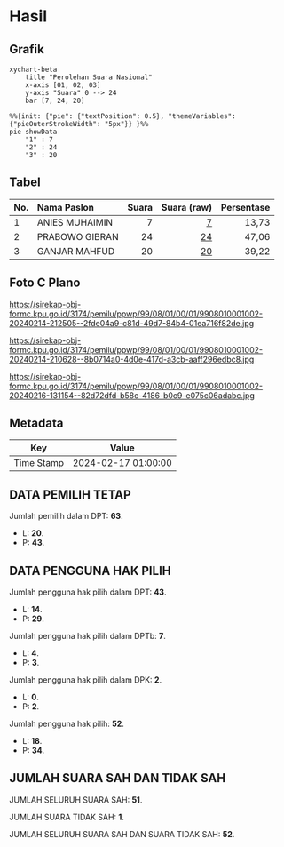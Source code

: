 # Hasil

## Grafik

```mermaid
xychart-beta
    title "Perolehan Suara Nasional"
    x-axis [01, 02, 03]
    y-axis "Suara" 0 --> 24
    bar [7, 24, 20]
```

```mermaid
%%{init: {"pie": {"textPosition": 0.5}, "themeVariables": {"pieOuterStrokeWidth": "5px"}} }%%
pie showData
    "1" : 7
    "2" : 24
    "3" : 20
```

## Tabel

| No. | Nama Paslon    | Suara | Suara (raw) | Persentase |
|:--- |:-------------- | -----:| -----------:| ----------:|
| 1   | ANIES MUHAIMIN | 7     | [7][p-1]    | 13,73      |
| 2   | PRABOWO GIBRAN | 24    | [24][p-2]   | 47,06      |
| 3   | GANJAR MAHFUD  | 20    | [20][p-3]   | 39,22      |


[p-1]: https://github.com/gigit-pemilu/pemilu-2024/blob/main/pilpres/hitung-suara/sub/99-luar-negeri/sub/08-astana-kazakhstan/sub/01-astana-kazakhstan/sub/0001-astana-kazakhstan/sub/002-tps-001/sub/paslon-1.txt
[p-2]: https://github.com/gigit-pemilu/pemilu-2024/blob/main/pilpres/hitung-suara/sub/99-luar-negeri/sub/08-astana-kazakhstan/sub/01-astana-kazakhstan/sub/0001-astana-kazakhstan/sub/002-tps-001/sub/paslon-2.txt
[p-3]: https://github.com/gigit-pemilu/pemilu-2024/blob/main/pilpres/hitung-suara/sub/99-luar-negeri/sub/08-astana-kazakhstan/sub/01-astana-kazakhstan/sub/0001-astana-kazakhstan/sub/002-tps-001/sub/paslon-3.txt

## Foto C Plano

https://sirekap-obj-formc.kpu.go.id/3174/pemilu/ppwp/99/08/01/00/01/9908010001002-20240214-212505--2fde04a9-c81d-49d7-84b4-01ea716f82de.jpg

https://sirekap-obj-formc.kpu.go.id/3174/pemilu/ppwp/99/08/01/00/01/9908010001002-20240214-210628--8b0714a0-4d0e-417d-a3cb-aaff296edbc8.jpg

https://sirekap-obj-formc.kpu.go.id/3174/pemilu/ppwp/99/08/01/00/01/9908010001002-20240216-131154--82d72dfd-b58c-4186-b0c9-e075c06adabc.jpg


## Metadata

| Key        | Value               |
| ---------- | ------------------- |
| Time Stamp | 2024-02-17 01:00:00 |


## DATA PEMILIH TETAP

Jumlah pemilih dalam DPT: **63**.
 * L: **20**.
 * P: **43**.

## DATA PENGGUNA HAK PILIH

Jumlah pengguna hak pilih dalam DPT: **43**.
 * L: **14**.
 * P: **29**.

Jumlah pengguna hak pilih dalam DPTb: **7**.
 * L: **4**.
 * P: **3**.

Jumlah pengguna hak pilih dalam DPK: **2**.
 * L: **0**.
 * P: **2**.

Jumlah pengguna hak pilih: **52**.
 * L: **18**.
 * P: **34**.

## JUMLAH SUARA SAH DAN TIDAK SAH

JUMLAH SELURUH SUARA SAH: **51**.

JUMLAH SUARA TIDAK SAH: **1**.

JUMLAH SELURUH SUARA SAH DAN SUARA TIDAK SAH: **52**.


